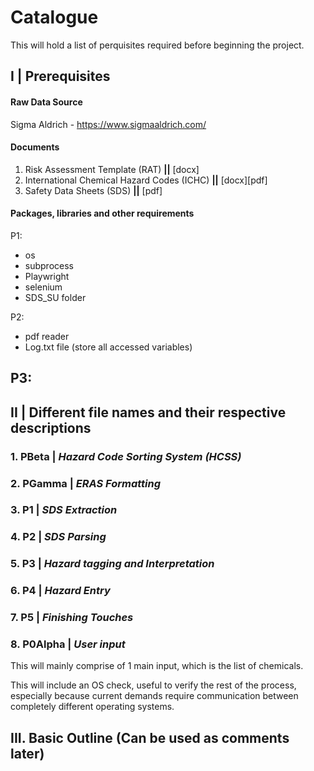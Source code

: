 # Catalogue

This will hold a list of perquisites required before beginning the project.

## I | Prerequisites

#### Raw Data Source

Sigma Aldrich - https://www.sigmaaldrich.com/

#### Documents

1. Risk Assessment Template (RAT)   **||**      [docx]
2. International Chemical Hazard Codes (ICHC)   **||**      [docx][pdf]
3. Safety Data Sheets (SDS)     **||**      [pdf]

#### Packages, libraries and other requirements

P1:
- os
- subprocess
- Playwright
- selenium
- SDS_SU folder

P2:
- pdf reader
- Log.txt file (store all accessed variables)

P3:
- 


## II | Different file names and their respective descriptions

### 1. **PBeta** | *Hazard Code Sorting System (HCSS)*

### 2. **PGamma** | *ERAS Formatting*

### 3. **P1** | *SDS Extraction*

### 4. **P2** | *SDS Parsing*

### 5. **P3** | *Hazard tagging and Interpretation*

### 6. **P4** | *Hazard Entry*

### 7. **P5** | *Finishing Touches*

### 8. **P0Alpha** | *User input*

This will mainly comprise of 1 main input, which is the list of chemicals.

This will include an OS check, useful to verify the rest of the process, especially because current demands require communication between completely different operating systems.


## III. Basic Outline (Can be used as comments later)
